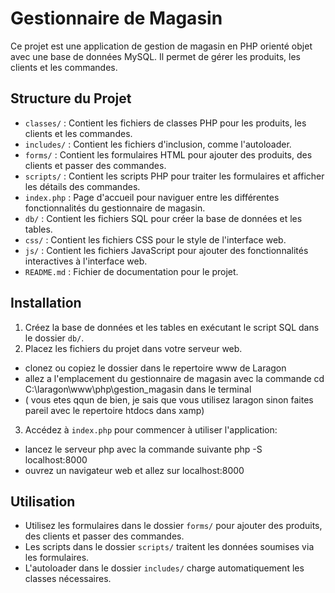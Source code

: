 # Gestionnaire de Magasin

Ce projet est une application de gestion de magasin en PHP orienté objet avec une base de données MySQL. Il permet de gérer les produits, les clients et les commandes.

## Structure du Projet

- `classes/` : Contient les fichiers de classes PHP pour les produits, les clients et les commandes.
- `includes/` : Contient les fichiers d'inclusion, comme l'autoloader.
- `forms/` : Contient les formulaires HTML pour ajouter des produits, des clients et passer des commandes.
- `scripts/` : Contient les scripts PHP pour traiter les formulaires et afficher les détails des commandes.
- `index.php` : Page d'accueil pour naviguer entre les différentes fonctionnalités du gestionnaire de magasin.
- `db/` : Contient les fichiers SQL pour créer la base de données et les tables.
- `css/` : Contient les fichiers CSS pour le style de l'interface web.
- `js/` : Contient les fichiers JavaScript pour ajouter des fonctionnalités interactives à l'interface web.
- `README.md` : Fichier de documentation pour le projet.

## Installation

1. Créez la base de données et les tables en exécutant le script SQL dans le dossier `db/`.
2. Placez les fichiers du projet dans votre serveur web.
- clonez ou copiez le dossier dans le repertoire www de Laragon
- allez a l'emplacement du gestionnaire de magasin avec la commande cd C:\laragon\www\php\gestion_magasin dans le terminal
- ( vous etes qqun de bien,  je sais que vous utilisez laragon sinon faites pareil avec le repertoire htdocs dans xamp)
3. Accédez à `index.php` pour commencer à utiliser l'application:
- lancez le serveur php avec la commande suivante php -S localhost:8000
- ouvrez un navigateur web et allez sur localhost:8000

## Utilisation

- Utilisez les formulaires dans le dossier `forms/` pour ajouter des produits, des clients et passer des commandes.
- Les scripts dans le dossier `scripts/` traitent les données soumises via les formulaires.
- L'autoloader dans le dossier `includes/` charge automatiquement les classes nécessaires.
